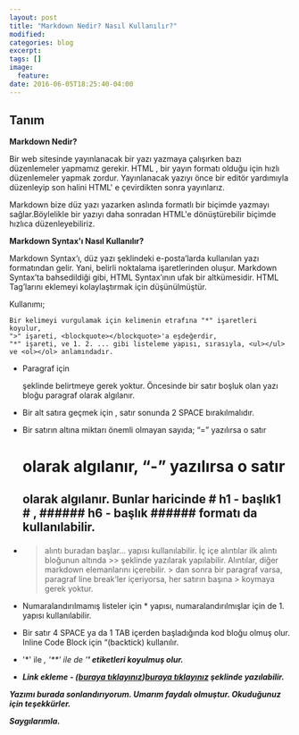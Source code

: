 ```yaml
---
layout: post
title: "Markdown Nedir? Nasıl Kullanılır?"
modified:
categories: blog
excerpt:
tags: []
image:
  feature:
date: 2016-06-05T18:25:40-04:00
---
```


## Tanım

**Markdown Nedir?**

Bir web sitesinde yayınlanacak bir yazı yazmaya çalışırken bazı düzenlemeler yapmamız gerekir. HTML , bir yayın formatı olduğu için hızlı düzenlemeler yapmak zordur.
Yayınlanacak yazıyı önce bir editör yardımıyla düzenleyip son halini HTML' e çevirdikten sonra yayınlarız.

Markdown bize düz yazı yazarken aslında formatlı bir biçimde yazmayı sağlar.Böylelikle bir yazıyı daha sonradan HTML'e dönüştürebilir biçimde hızlıca düzenleyebiliriz.


**Markdown Syntax'ı Nasıl Kullanılır?**

Markdown Syntax‘ı, düz yazı şeklindeki e-posta’larda kullanılan yazı formatından gelir. Yani, belirli noktalama işaretlerinden oluşur. Markdown Syntax’ta bahsedildiği gibi, HTML Syntax’ının ufak bir altkümesidir. HTML Tag’larını eklemeyi kolaylaştırmak için düşünülmüştür.

Kullanımı;

~~~
Bir kelimeyi vurgulamak için kelimenin etrafına "*" işaretleri koyulur, 
">" işareti, <blockquote></blockquote>'a eşdeğerdir, 
"*" işareti, ve 1. 2. ... gibi listeleme yapısı, sırasıyla, <ul></ul> ve <ol></ol> anlamındadır. 
~~~

* Paragraf için <p></p> şeklinde belirtmeye gerek yoktur. Öncesinde bir satır boşluk olan yazı bloğu paragraf olarak algılanır.

* Bir alt satıra geçmek için , satır sonunda 2 SPACE bırakılmalıdır.

* Bir satırın altına miktarı önemli olmayan sayıda; “=” yazılırsa o satır <h1> olarak algılanır, “-” yazılırsa o satır <h2> olarak algılanır. Bunlar haricinde # h1 - başlık1 # , ###### h6 - başlık ###### formatı da kullanılabilir.

* > alıntı buradan başlar... yapısı kullanılabilir. İç içe alıntılar ilk alıntı bloğunun altında >> şeklinde yazılarak yapılabilir. Alıntılar, diğer markdown elemanlarını içerebilir. > dan sonra bir paragraf varsa, paragraf line break‘ler içeriyorsa, her satırın başına > koymaya gerek yoktur.

* Numaralandırılmamış listeler için * yapısı, numaralandırılmışlar için de 1. yapısı kullanılabilir.

* Bir satır 4 SPACE ya da 1 TAB içerden başladığında kod bloğu olmuş olur. Inline Code Block için “(backtick) kullanılır.

* '*' ile <em>, '**' ile de '<b>' etiketleri koyulmuş olur.

* Link ekleme - ([buraya tıklayınız](http://www.example.com "alt"))[buraya tıklayınız](http://www.example.com "alt") şeklinde yazılabilir. 

Yazımı burada sonlandırıyorum. Umarım faydalı olmuştur. Okuduğunuz için teşekkürler. 

Saygılarımla.
